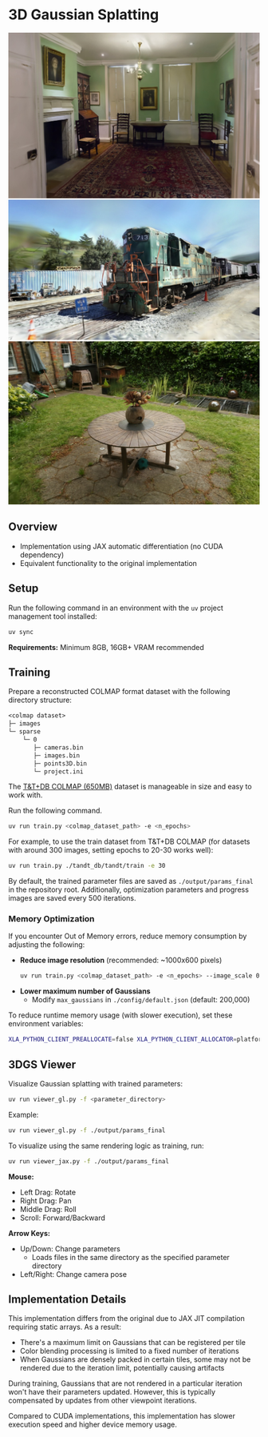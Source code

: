 # 3D Gaussian Splatting

![drjhonson](./assets/images/drjhonson_iter11k_1600.jpg)
![train](./assets/images/train_iter12k_1600.jpg)
![garden](./assets/images/garden_iter9k_1600.jpg)

## Overview

- Implementation using JAX automatic differentiation (no CUDA dependency)
- Equivalent functionality to the original implementation

## Setup

Run the following command in an environment with the `uv` project management tool installed:

```bash
uv sync
```

**Requirements:** Minimum 8GB, 16GB+ VRAM recommended

## Training

Prepare a reconstructed COLMAP format dataset with the following directory structure:

```text
<colmap dataset>
├─ images
└─ sparse
    └─ 0
       ├─ cameras.bin
       ├─ images.bin
       ├─ points3D.bin
       └─ project.ini
```

The [T&T+DB COLMAP (650MB)](https://repo-sam.inria.fr/fungraph/3d-gaussian-splatting/datasets/input/tandt_db.zip) dataset is manageable in size and easy to work with.

Run the following command.

```bash
uv run train.py <colmap_dataset_path> -e <n_epochs>
```

For example, to use the train dataset from T&T+DB COLMAP (for datasets with around 300 images, setting epochs to 20-30 works well):

```bash
uv run train.py ./tandt_db/tandt/train -e 30
```

By default, the trained parameter files are saved as `./output/params_final` in the repository root. Additionally, optimization parameters and progress images are saved every 500 iterations.

### Memory Optimization

If you encounter Out of Memory errors, reduce memory consumption by adjusting the following:

- **Reduce image resolution** (recommended: ~1000x600 pixels)
  ```bash
  uv run train.py <colmap_dataset_path> -e <n_epochs> --image_scale 0.7
  ```
- **Lower maximum number of Gaussians**
  - Modify `max_gaussians` in `./config/default.json` (default: 200,000)

To reduce runtime memory usage (with slower execution), set these environment variables:

```bash
XLA_PYTHON_CLIENT_PREALLOCATE=false XLA_PYTHON_CLIENT_ALLOCATOR=platform uv run train.py <colmap_dataset_path>
```

## 3DGS Viewer

Visualize Gaussian splatting with trained parameters:

```bash
uv run viewer_gl.py -f <parameter_directory>
```

Example:
```bash
uv run viewer_gl.py -f ./output/params_final
```

To visualize using the same rendering logic as training, run:

```bash
uv run viewer_jax.py -f ./output/params_final
```

**Mouse:**
- Left Drag: Rotate
- Right Drag: Pan
- Middle Drag: Roll
- Scroll: Forward/Backward

**Arrow Keys:**
- Up/Down: Change parameters
  - Loads files in the same directory as the specified parameter directory
- Left/Right: Change camera pose

## Implementation Details

This implementation differs from the original due to JAX JIT compilation requiring static arrays. As a result:

* There's a maximum limit on Gaussians that can be registered per tile
* Color blending processing is limited to a fixed number of iterations
* When Gaussians are densely packed in certain tiles, some may not be rendered due to the iteration limit, potentially causing artifacts

During training, Gaussians that are not rendered in a particular iteration won't have their parameters updated. However, this is typically compensated by updates from other viewpoint iterations.

Compared to CUDA implementations, this implementation has slower execution speed and higher device memory usage.